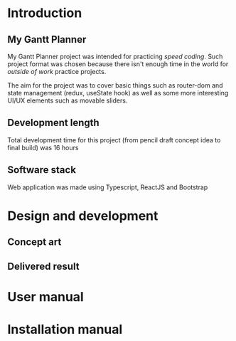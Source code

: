 # Introduction

## My Gantt Planner

My Gantt Planner project was intended for practicing *speed coding*. Such project format was chosen because there isn't enough time in the world for *outside of work* practice projects. 

The aim for the project was to cover basic things such as router-dom and state management (redux, useState hook) as well as some more interesting UI/UX elements such as movable sliders.

## Development length

Total development time for this project (from pencil draft concept idea to final build) was 16 hours

## Software stack

Web application was made using Typescript, ReactJS and Bootstrap

# Design and development

## Concept art



## Delivered result

# User manual

# Installation manual


